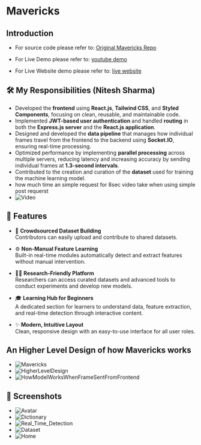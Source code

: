 # Mavericks

## Introduction
- For source code please refer to: [Original Mavericks Repo](https://github.com/nitesh-20-2003/Mavericks_gui)

- For Live Demo please refer to: [youtube demo](https://www.youtube.com/watch?v=l_CLHfjUHV0)
- For Live Website demo please refer to: [live website ](https://maverick-client-ajot.vercel.app/)

## 🛠️ My Responsibilities (Nitesh Sharma)

- Developed the **frontend** using **React.js**, **Tailwind CSS**, and **Styled Components**, focusing on clean, reusable, and maintainable code.
- Implemented **JWT-based user authentication** and handled **routing** in both the **Express.js server** and the **React.js application**.
- Designed and developed the **data pipeline** that manages how individual frames travel from the frontend to the backend using **Socket.IO**, ensuring real-time processing.
- Optimized performance by implementing **parallel processing** across multiple servers, reducing latency and increasing accuracy by sending individual frames at **1.3-second intervals**.
- Contributed to the creation and curation of the **dataset** used for training the machine learning model.
- how much time an simple request for 8sec video take when using simple post requerst
- ![Video](./ScreenShots/timeReducedsimplepostrequest.jpeg)

## 🚀 Features

- 📂 **Crowdsourced Dataset Building**  
  Contributors can easily upload and contribute to shared datasets.

- ⚙️ **Non-Manual Feature Learning**  
  Built-in real-time modules automatically detect and extract features without manual intervention.

- 🧑‍🔬 **Research-Friendly Platform**  
  Researchers can access curated datasets and advanced tools to conduct experiments and develop new models.

- 🎓 **Learning Hub for Beginners**  
  A dedicated section for learners to understand data, feature extraction, and real-time detection through interactive content.

- ✨ **Modern, Intuitive Layout**  
  Clean, responsive design with an easy-to-use interface for all user roles.

## An Higher Level Design of how Mavericks works
- ![Mavericks](./ScreenShots/MavericksUml.jpeg)
- ![HigherLevelDesign](./ScreenShots/HigherLevel.jpeg)
- ![HowModelWorksWhenFrameSentFromFrontend](./ScreenShots/mediapipetocnn.jpeg)
## 📸 Screenshots
- ![Avatar](./ScreenShots/Avatar.png)
- ![Dictionary](./ScreenShots/Dictionary.png)
- ![Real_Time_Detection](./ScreenShots//Real_Time_Detection.png)
- ![Dataset](./ScreenShots/Dataset.png)
- ![Home](./ScreenShots/Home.png)


